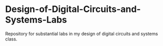 # Design-of-Digital-Circuits-and-Systems-Labs

Repository for substantial labs in my design of digital circuits and systems class.
